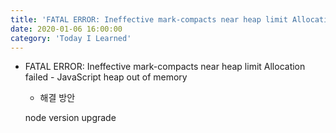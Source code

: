 ```yaml
---
title: 'FATAL ERROR: Ineffective mark-compacts near heap limit Allocation failed - JavaScript heap out of memory(20200106)'
date: 2020-01-06 16:00:00
category: 'Today I Learned'
---
```


- FATAL ERROR: Ineffective mark-compacts near heap limit Allocation failed - JavaScript heap out of memory

  - 해결 방안

  node version upgrade

